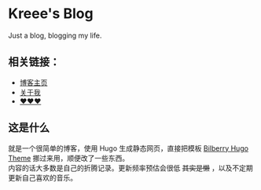 # Kreee's Blog
Just a blog, blogging my life.   
## 相关链接：
- [博客主页](https://blog.ohmykreee.top/)   
- [关于我](https://blog.ohmykreee.top/page/about/)
- [❤❤❤](https://blog.ohmykreee.top/page/donate/)

## 这是什么
就是一个很简单的博客，使用 Hugo 生成静态网页，直接把模板 [Bilberry Hugo Theme](https://github.com/Lednerb/bilberry-hugo-theme) 挪过来用，顺便改了一些东西。   
内容的话大多数是自己的折腾记录。更新频率预估会很低 ~~其实是懒~~ ，以及不定期更新自己喜欢的音乐。
